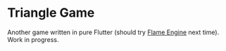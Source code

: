 # Triangle Game

Another game written in pure Flutter (should try [Flame Engine](https://flame-engine.org/) next time). Work in progress.

